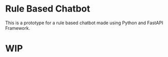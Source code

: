 
# Rule Based Chatbot

This is a prototype for a rule based chatbot made using Python and FastAPI Framework.


# WIP